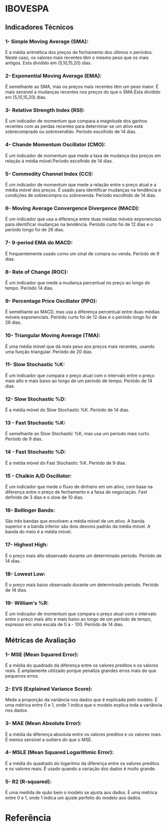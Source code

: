 # IBOVESPA

## Indicadores Técnicos

### 1- Simple Moving Average (SMA):
É a média aritmética dos preços de fechamento dos últimos n períodos. Neste caso, os valores mais recentes têm o mesmo peso que os mais antigos. Esta dividido em (5,10,15,20) dias.

### 2- Exponential Moving Average (EMA):
É semelhante ao SMA, mas os preços mais recentes têm um peso maior. É mais sensível a mudanças recentes nos preços do que o SMA.Esta dividido em (5,10,15,20) dias.

### 3- Relative Strength Index (RSI): 
É um indicador de momentum que compara a magnitude dos ganhos recentes com as perdas recentes para determinar se um ativo está sobrecomprado ou sobrevendido. Período escolhido de 14 dias.

### 4- Chande Momentum Oscillator (CMO): 
É um indicador de momentum que mede a taxa de mudança dos preços em relação à média móvel.Período escolhido de 14 dias.

### 5- Commodity Channel Index (CCI):
É um indicador de momentum que mede a relação entre o preço atual e a média móvel dos preços. É usado para identificar mudanças na tendência e condições de sobrecompra ou sobrevenda. Período escolhido de 14 dias.

### 6- Moving Average Convergence Divergence (MACD):
É um indicador que usa a diferença entre duas médias móveis exponenciais para identificar mudanças na tendência. Periódo curto foi de 12 dias e o periódo longo foi de 26 dias.

### 7- 9-period EMA do MACD:
É frequentemente usado como um sinal de compra ou venda. Periódo de 9 dias.

### 8- Rate of Change (ROC):
É um indicador que mede a mudança percentual no preço ao longo do tempo. Periódo 14 dias.

### 9- Percentage Price Oscillator (PPO): 
É semelhante ao MACD, mas usa a diferença percentual entre duas médias móveis exponenciais. Periódo curto foi de 12 dias e o periódo longo foi de 26 dias.

### 10- Triangular Moving Average (TMA): 
É uma média móvel que dá mais peso aos preços mais recentes, usando uma função triangular. Periódo de 20 dias.

### 11- Slow Stochastic %K:
É um indicador que compara o preço atual com o intervalo entre o preço mais alto e mais baixo ao longo de um período de tempo. Periódo de 14 dias.

### 12- Slow Stochastic %D:
É a média móvel do Slow Stochastic %K. Periódo de 14 dias.

### 13 - Fast Stochastic %K:
É semelhante ao Slow Stochastic %K, mas usa um período mais curto. Periódo de 9 dias.

### 14 - Fast Stochastic %D:
É a média móvel do Fast Stochastic %K. Periódo de 9 dias.

### 15 - Chaikin A/D Oscillator:
É um indicador que mede o fluxo de dinheiro em um ativo, com base na diferença entre o preço de fechamento e a faixa de negociação. Fast definido de 3 dias e o slow de 10 dias.

### 16- Bollinger Bands:
São três bandas que envolvem a média móvel de um ativo. A banda superior e a banda inferior são dois desvios padrão da média móvel. A banda do meio é a média móvel.

### 17- Highest High:
É o preço mais alto observado durante um determinado período. Periódo de 14 dias.

### 18- Lowest Low:
É o preço mais baixo observado durante um determinado período. Periódo de 14 dias.

### 19- William's %R: 
É um indicador de momentum que compara o preço atual com o intervalo entre o preço mais alto e mais baixo ao longo de um período de tempo, expresso em uma escala de 0 a - 100. Periódo de 14 dias.

## Métricas de Avaliação

### 1- MSE (Mean Squared Error):
É a média do quadrado da diferença entre os valores preditos e os valores reais. É amplamente utilizado porque penaliza grandes erros mais do que pequenos erros.

### 2- EVS (Explained Variance Score):
Mede a proporção da variância nos dados que é explicada pelo modelo. É uma métrica entre 0 e 1, onde 1 indica que o modelo explica toda a variância nos dados.

### 3- MAE (Mean Absolute Error):
É a média da diferença absoluta entre os valores preditos e os valores reais. É menos sensível a outliers do que o MSE.

### 4- MSLE (Mean Squared Logarithmic Error): 
É a média do quadrado do logaritmo da diferença entre os valores preditos e os valores reais. É usado quando a variação dos dados é muito grande.

### 5- R2 (R-squared): 
É uma medida de quão bem o modelo se ajusta aos dados. É uma métrica entre 0 e 1, onde 1 indica um ajuste perfeito do modelo aos dados.

# Referência
